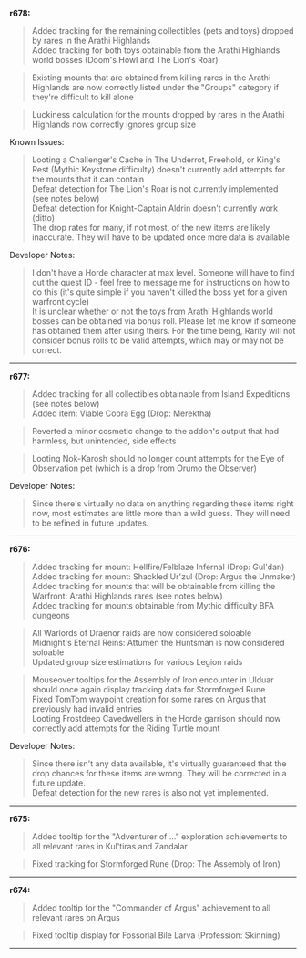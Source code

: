 **r678:**

> Added tracking for the remaining collectibles (pets and toys) dropped by rares in the Arathi Highlands
<br>Added tracking for both toys obtainable from the Arathi Highlands world bosses (Doom's Howl and The Lion's Roar)

> Existing mounts that are obtained from killing rares in the Arathi Highlands are now correctly listed under the "Groups" category if they're difficult to kill alone

> Luckiness calculation for the mounts dropped by rares in the Arathi Highlands now correctly ignores group size

Known Issues:
> Looting a Challenger's Cache in The Underrot, Freehold, or King's Rest (Mythic Keystone difficulty) doesn't currently add attempts for the mounts that it can contain
<br>Defeat detection for The Lion's Roar is not currently implemented (see notes below)
<br>Defeat detection for Knight-Captain Aldrin doesn't currently work (ditto)
<br>The drop rates for many, if not most, of the new items are likely inaccurate. They will have to be updated once more data is available

Developer Notes:
> I don't have a Horde character at max level. Someone will have to find out the quest ID - feel free to message me for instructions on how to do this (it's quite simple if you haven't killed the boss yet for a given warfront cycle)
<br>It is unclear whether or not the toys from Arathi Highlands world bosses can be obtained via bonus roll. Please let me know if someone has obtained them after using theirs. For the time being, Rarity will not consider bonus rolls to  be valid attempts, which may or may not be correct.

-----

**r677:**

> Added tracking for all collectibles obtainable from Island Expeditions (see notes below)
<br>Added item: Viable Cobra Egg (Drop: Merektha)

> Reverted a minor cosmetic change to the addon's output that had harmless, but unintended, side effects

> Looting Nok-Karosh should no longer count attempts for the Eye of Observation pet (which is a drop from Orumo the Observer)

Developer Notes:
> Since there's virtually no data on anything regarding these items right now, most estimates are little more than a wild guess. They will need to be refined in future updates.

-----

**r676:**

> Added tracking for mount: Hellfire/Felblaze Infernal (Drop: Gul'dan)
<br>Added tracking for mount: Shackled Ur'zul (Drop: Argus the Unmaker)
<br>Added tracking for mounts that will be obtainable from killing the Warfront: Arathi Highlands rares (see notes below)
<br>Added tracking for mounts obtainable from Mythic difficulty BFA dungeons

> All Warlords of Draenor raids are now considered soloable
<br>Midnight's Eternal Reins: Attumen the Huntsman is now considered soloable
<br>Updated group size estimations for various Legion raids

> Mouseover tooltips for the Assembly of Iron encounter in Ulduar should once again display tracking data for Stormforged Rune
<br>Fixed TomTom waypoint creation for some rares on Argus that previously had invalid entries
<br>Looting Frostdeep Cavedwellers in the Horde garrison should now correctly add attempts for the Riding Turtle mount

Developer Notes:
> Since there isn't any data available, it's virtually guaranteed that the drop chances for these items are wrong. They will be corrected in a future update.
<br>Defeat detection for the new rares is also not yet implemented.

-----

**r675:**

> Added tooltip for the "Adventurer of ..." exploration achievements to all relevant rares in Kul'tiras and Zandalar

> Fixed tracking for Stormforged Rune (Drop: The Assembly of Iron)

-----

**r674:**

> Added tooltip for the "Commander of Argus" achievement to all relevant rares on Argus

> Fixed tooltip display for Fossorial Bile Larva (Profession: Skinning)

-----

